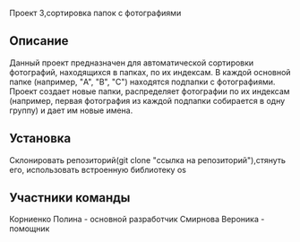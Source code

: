 
Проект 3,сортировка папок с фотографиями
## Описание 

Данный проект предназначен для автоматической сортировки фотографий, находящихся в папках, по их индексам.
В каждой основной папке (например, "A", "B", "C") находятся подпапки с фотографиями. Проект создает новые папки, распределяет фотографии по их индексам (например, первая фотография из каждой подпапки собирается в одну группу) и дает им новые имена.

## Установка

Склонировать репозиторий(git clone "ссылка на репозиторий"),стянуть его, использовать встроенную библиотеку os


## Участники команды

Корниенко Полина - основной разработчик
Смирнова Вероника - помощник 
